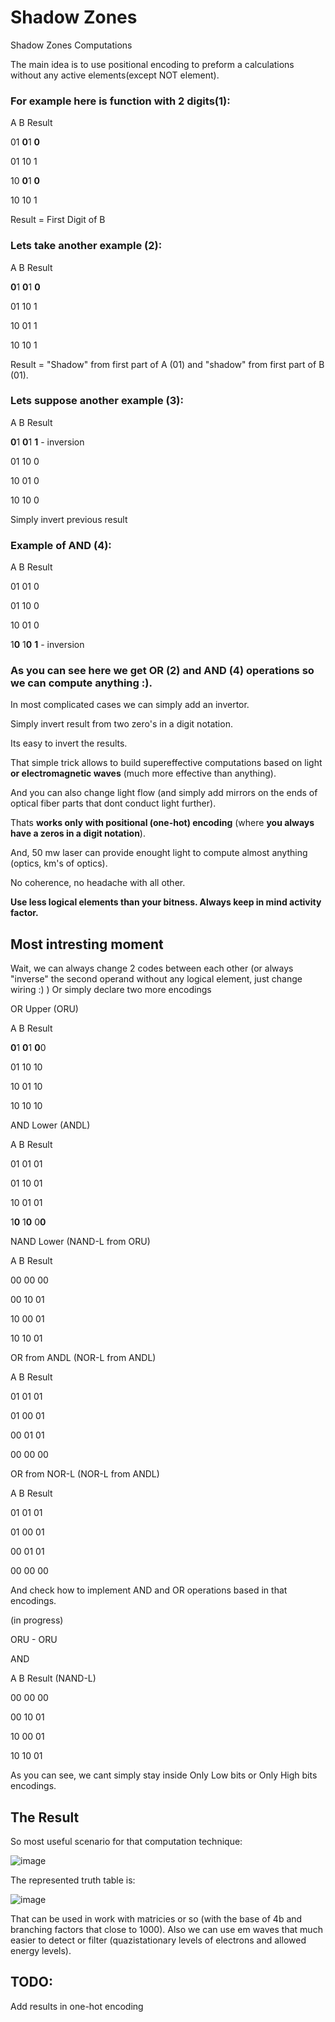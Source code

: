 # Shadow Zones
Shadow Zones Computations

The main idea is to use positional encoding to preform a calculations without any active elements(except NOT element).

### For example here is function with 2 digits(1): ###

A B   Result

01 **0**1  **0**

01 10  1

10 **0**1  **0**

10 10  1

Result = First Digit of B


### Lets take another example (2): ###

A B   Result

**0**1 **0**1  **0**

01 10  1

10 01  1

10 10  1

Result = "Shadow" from first part of A (01) and "shadow" from first part of B (01).


### Lets suppose another example (3): ###
A B   Result

**0**1 **0**1  **1** - inversion

01 10  0

10 01  0

10 10  0

Simply invert previous result



### Example of AND (4): ###

A B   Result

01 01  0

01 10  0

10 01  0

1**0** 1**0**  **1** - inversion

### As you can see here we get **OR** (2) and **AND** (4) operations so we can compute anything :).
In most complicated cases we can simply add an invertor.

Simply invert result from two zero's in a digit notation.


Its easy to invert the results.

That simple trick allows to build supereffective computations based on light **or electromagnetic waves** (much more effective than anything).

And you can also change light flow (and simply add mirrors on the ends of optical fiber parts that dont conduct light further).

Thats **works only with positional (one-hot) encoding** (where **you always have a zeros in a digit notation**).

And, 50 mw laser can provide enought light to compute almost anything (optics, km's of optics). 

No coherence, no headache with all other.

**Use less logical elements than your bitness. Always keep in mind activity factor.**

## Most intresting moment ##
Wait, we can always change 2 codes between each other (or always "inverse" the second operand without any logical element, just change wiring :) )
Or simply declare two more encodings

OR Upper (ORU)

A B   Result

**0**1 **0**1  **0**0

01 10  10

10 01  10

10 10  10


AND Lower (ANDL)

A B   Result

01 01  01

01 10  01

10 01  01

1**0** 1**0**  0**0**

NAND Lower (NAND-L from ORU)

A B   Result 

00 00  00

00 10  01

10 00  01

10 10  01

OR from ANDL (NOR-L from ANDL)

A B   Result  

01 01  01

01 00  01

00 01  01

00 00  00

OR from NOR-L (NOR-L from ANDL)

A B   Result  

01 01  01

01 00  01

00 01  01

00 00  00

And check how to implement AND and OR operations based in that encodings.

(in progress)

ORU - ORU


AND

A B   Result (NAND-L)

00 00  00

00 10  01

10 00  01

10 10  01

As you can see, we cant simply stay inside Only Low bits or Only High bits encodings.


## The Result ##

So most useful scenario for that computation technique:

![image](https://github.com/ValeriyAndreevichPushkarev/ShadowZone/assets/130975795/8b50679b-3953-48f5-a4ea-6b6e47e65969)

The represented truth table is:

![image](https://github.com/ValeriyAndreevichPushkarev/ShadowZone/assets/130975795/9267c841-7a8f-45a0-a9c0-aef5b3147129)


That can be used in work with matricies or so (with the base of 4b and branching factors that close to 1000). Also we can use em waves that much easier to detect or filter (quazistationary levels of electrons and allowed energy levels).

## TODO: ##

Add results in one-hot encoding
